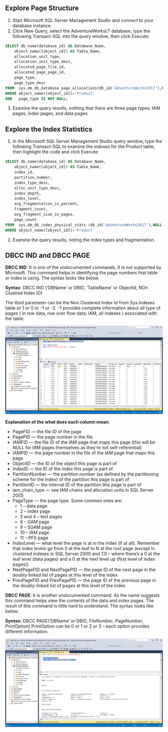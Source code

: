 ## Explore Page Structure

1. Start Microsoft SQL Server Management Studio and connect to your database instance.
2. Click New Query, select the AdventureWorksLT database, type the following Transact-SQL into the query window, then click Execute:
``` sql
SELECT db_name(database_id) AS Database_Name, 
	object_name([object_id]) AS Table_Name, 
	allocation_unit_type, 
	allocation_unit_type_desc,
	allocated_page_file_id, 
	allocated_page_page_id, 
	page_type, 
	page_type_desc 
FROM  sys.dm_db_database_page_allocations(db_id('AdventureWorks2017'),NULL,NULL,NUll,'DETAILED')
WHERE object_name([object_id])='Product'
AND   page_type IS NOT NULL;
```
3. Examine the query results, nothing that there are three page types: IAM pages, index pages, and data pages.

## Explore the Index Statistics

1. In the Microsoft SQL Server Management Studio query window, type the following Transact-SQL to examine the indexes for the Product table, then highlight the code and click Execute:
``` sql
SELECT db_name(database_id) AS Database_Name, 
	object_name([object_id]) AS Table_Name, 
	index_id,
	partition_number,
	index_type_desc,
	alloc_unit_type_desc,
	index_depth,
	index_level,
	avg_fragmentation_in_percent,
	fragment_count,
	avg_fragment_size_in_pages,
	page_count
FROM  sys.dm_db_index_physical_stats (db_id('AdventureWorks2017'),NULL,NULL,NULL,NULL)
WHERE object_name([object_id])='Product'
```
2. Examine the query results, noting the index types and fragmentation.

## DBCC IND and DBCC PAGE

**DBCC IND**: It is one of the undocumented commands, It is not supported by Microsoft. This command helps in identifying the page numbers that table or index is using. The syntax looks like below. 

**Syntax**: DBCC IND (‘DBName’ or DBID, ‘TableName’ or ObjectId, NOn Clustred Index ID)

The third parameter can be the Non Clustered Index Id from Sys.indexes table or 1 or 0 or -1 or -2.  -1 provides complete information about all type of pages ( in row data, row over flow data, IAM, all indexes ) associated with the table.

![Data after running DBCC IND](../Pictures/sql_pct01.png)

**Explanation of the what does each column mean:**

* PageFID — the file ID of the page
* PagePID — the page number in the file
* IAMFID — the file ID of the IAM page that maps this page (this will be NULL for IAM pages themselves as they’re not self-referential)
* IAMPID — the page number in the file of the IAM page that maps this page
* ObjectID — the ID of the object this page is part of
* IndexID — the ID of the index this page is part of
* PartitionNumber — the partition number (as defined by the partitioning scheme for the index) of the partition this page is part of
* PartitionID — the internal ID of the partition this page is part of
* iam_chain_type — see IAM chains and allocation units in SQL Server 2005
* PageType — the page type. Some common ones are:
   * 1 – data page  
   * 2 – index page 
   * 3 and 4 – text pages 
   * 8 – GAM page 
   * 9 – SGAM page 
   * 10 – IAM page 
   * 11 – PFS page
* IndexLevel — what level the page is at in the index (if at all). Remember that index levels go from 0 at the   leaf to N at the root page (except in clustered indexes in SQL Server 2000 and 7.0 – where there’s a 0 at the leaf level (data pages) and a 0 at the next level up (first level of index pages))
* NextPageFID and NextPagePID — the page ID of the next page in the doubly-linked list of pages at this level of the index
* PrevPageFID and PrevPagePID — the page ID of the previous page in the doubly-linked list of pages at this   level of the index

**DBCC PAGE**: It is another undocumented command. As the name suggests this command helps view the contents of the data and index pages. The result of this command is little hard to understand. The syntax looks like below. 

**Syntax:** DBCC PAGE(‘DBName’ or DBID, FileNumber, PageNumber, PrintOption)
   PrintOption can be 0 or 1 or 2 or 3 – each option provides different information.

![Data after running DBCC PAGE](../Pictures/sql_pct02.png)


